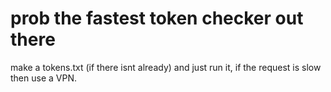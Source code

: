 # prob the fastest token checker out there

make a tokens.txt (if there isnt already) and just run it,
if the request is slow then use a VPN.
